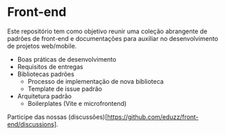 # Front-end

Este repositório tem como objetivo reunir uma coleção abrangente de padrões de front-end e documentações para auxiliar no desenvolvimento de projetos web/mobile.

- Boas práticas de desenvolvimento
- Requisitos de entregas
- Bibliotecas padrões
  - Processo de implementação de nova biblioteca
  - Template de issue padrão
- Arquitetura padrão
  - Boilerplates (Vite e microfrontend)

Participe das nossas (discussões)[https://github.com/eduzz/front-end/discussions].

